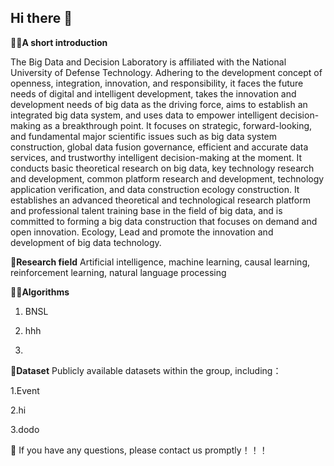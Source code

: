 ## Hi there 👋

🙋‍♀️**A short introduction** 

The Big Data and Decision Laboratory is affiliated with the National University of Defense Technology. Adhering to the development concept of openness, integration, innovation, and responsibility, it faces the future needs of digital and intelligent development, takes the innovation and development needs of big data as the driving force, aims to establish an integrated big data system, and uses data to empower intelligent decision-making as a breakthrough point. It focuses on strategic, forward-looking, and fundamental major scientific issues such as big data system construction, global data fusion governance, efficient and accurate data services, and trustworthy intelligent decision-making at the moment. It conducts basic theoretical research on big data, key technology research and development, common platform research and development, technology application verification, and data construction ecology construction. It establishes an advanced theoretical and technological research platform and professional talent training base in the field of big data, and is committed to forming a big data construction that focuses on demand and open innovation. Ecology, Lead and promote the innovation and development of big data technology.

🌈**Research field** Artificial intelligence, machine learning, causal learning, reinforcement learning, natural language processing

👩‍💻**Algorithms**

1. BNSL

2. hhh
   
3.

🍿**Dataset**  Publicly available datasets within the group, including：


1.Event

2.hi

3.dodo

🧙 If you have any questions, please contact us promptly！！！
